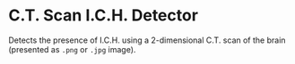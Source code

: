 # C.T. Scan I.C.H. Detector
Detects the presence of I.C.H. using a 2-dimensional C.T. scan of the brain (presented as `.png` or `.jpg` image).

